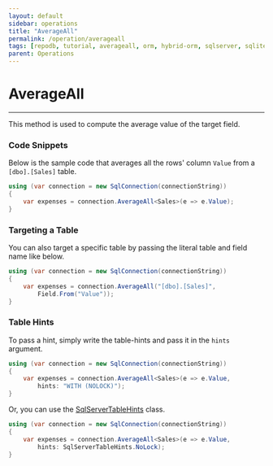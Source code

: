 ```yaml
---
layout: default
sidebar: operations
title: "AverageAll"
permalink: /operation/averageall
tags: [repodb, tutorial, averageall, orm, hybrid-orm, sqlserver, sqlite, mysql, postgresql]
parent: Operations
---
```


# AverageAll

---

This method is used to compute the average value of the target field.

### Code Snippets

Below is the sample code that averages all the rows' column `Value` from a `[dbo].[Sales]` table.

```csharp
using (var connection = new SqlConnection(connectionString))
{
    var expenses = connection.AverageAll<Sales>(e => e.Value);
}
```

### Targeting a Table

You can also target a specific table by passing the literal table and field name like below.

```csharp
using (var connection = new SqlConnection(connectionString))
{
    var expenses = connection.AverageAll("[dbo].[Sales]",
        Field.From("Value"));
}
```

### Table Hints

To pass a hint, simply write the table-hints and pass it in the `hints` argument.

```csharp
using (var connection = new SqlConnection(connectionString))
{
    var expenses = connection.AverageAll<Sales>(e => e.Value,
        hints: "WITH (NOLOCK)");
}
```

Or, you can use the [SqlServerTableHints](/class/sqlservertablehints) class.

```csharp
using (var connection = new SqlConnection(connectionString))
{
    var expenses = connection.AverageAll<Sales>(e => e.Value,
        hints: SqlServerTableHints.NoLock);
}
```
